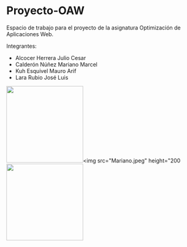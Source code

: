 # Proyecto-OAW
Espacio de trabajo para el proyecto de la asignatura Optimización de Aplicaciones Web. 

Integrantes:
- Alcocer Herrera Julio Cesar
- Calderón Núñez Mariano Marcel
- Kuh Esquivel Mauro Arif
- Lara Rubio José Luis

<img src="Julio.jpeg" height="200"><img src="Mariano.jpeg" height="200<img src="Mauro.jpeg" height="200">
